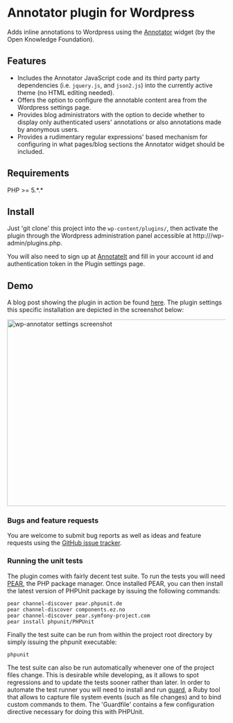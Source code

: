 # Annotator plugin for Wordpress

Adds inline annotations to Wordpress using the 
[Annotator](http://github.com/okfn/annotator) widget (by the Open Knowledge Foundation).

## Features

- Includes the Annotator JavaScript code and its third party
  party dependencies (i.e. `jquery.js`, and `json2.js`) into the currently active theme (no HTML editing needed).
- Offers the option to configure the annotable content area from the Wordpress settings page.
- Provides blog administrators with the option to decide whether to display only authenticated users' annotations or also annotations made by anonymous users.
- Provides a rudimentary regular expressions' based mechanism for configuring in what pages/blog sections the Annotator widget should be included.


## Requirements

PHP >= 5.\*.\*

## Install

Just 'git clone' this project into the `wp-content/plugins/`, then
activate the plugin through the Wordpress administration panel
accessible at http://<blogaddress>/wp-admin/plugins.php.

You will also need to sign up at [AnnotateIt](http://annotateti.org) and 
fill  in your account id and authentication token in the Plugin settings
page.


## Demo

A blog post showing the plugin in action be found [here](http://wp-annotator.andreafiore.me/). The plugin settings this specific installation are depicted in the screenshot below:

<img src="https://github.com/okfn/annotator-wordpress/raw/master/screenshot.png" width="638" height="431" alt="wp-annotator settings screenshot" />


### Bugs and feature requests

You are welcome to submit bug reports as well as ideas and feature
requests using the [GitHub issue tracker]().

### Running the unit tests

The plugin comes with fairly decent test suite. To run the tests you will need [PEAR](http://pear.php.net/), the PHP package manager.
Once installed PEAR, you can then install the latest version of PHPUnit package by issuing the following commands:

    pear channel-discover pear.phpunit.de
    pear channel-discover components.ez.no
    pear channel-discover pear.symfony-project.com
    pear install phpunit/PHPUnit

Finally the test suite can be run from within the project root
directory by simply issuing the phpunit executable:

    phpunit

The test suite can also be run automatically whenever one of the project
files change. This is desirable while developing, as it allows to spot
regressions and to update the tests sooner rather than later. In order
to automate the test runner you will need to install and run
[guard](https://github.com/guard/guard), a Ruby tool that allows to
capture file system events (such as file changes) and to bind custom
commands to them. The 'Guardfile' contains a few configuration directive
necessary for doing this with PHPUnit.
